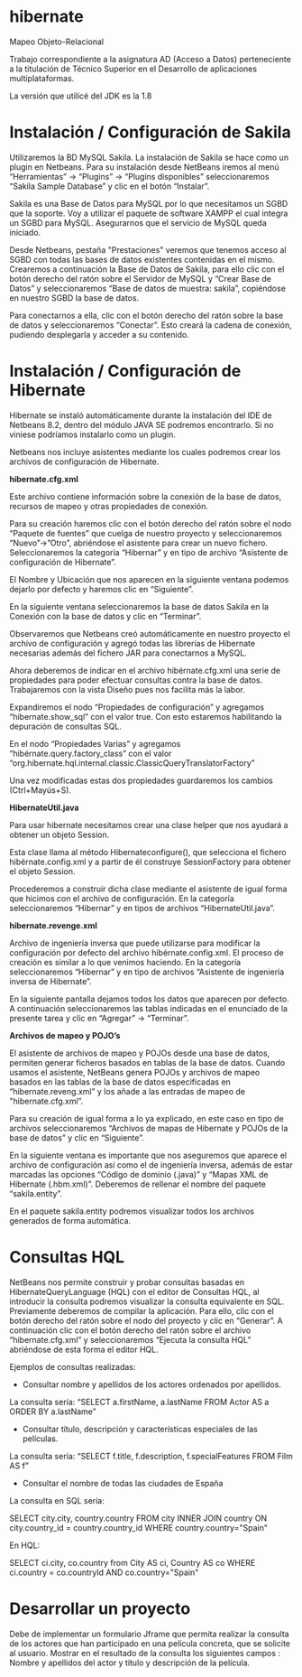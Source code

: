 # hibernate
Mapeo Objeto-Relacional

Trabajo correspondiente a la asignatura AD (Acceso a Datos) perteneciente a la titulación de Técnico Superior en el Desarrollo de aplicaciones multiplataformas.

La versión que utilicé del JDK es la 1.8

Instalación / Configuración de Sakila
=====================================

Utilizaremos la BD MySQL Sakila. La instalación de Sakila se hace como un plugin en Netbeans.
Para su instalación desde NetBeans iremos al menú “Herramientas” -> “Plugins” -> “Plugins disponibles” seleccionaremos “Sakila Sample Database” y clic en el botón “Instalar”.

Sakila es una Base de Datos para MySQL por lo que necesitamos un SGBD que la soporte. Voy a utilizar el paquete de software XAMPP el cual integra un SGBD para MySQL. Asegurarnos que el servicio de MySQL queda iniciado.

Desde Netbeans, pestaña "Prestaciones" veremos que tenemos acceso al SGBD con todas las bases de datos existentes contenidas en el mismo.
Crearemos a continuación la Base de Datos de Sakila, para ello clic con el botón derecho del ratón sobre el Servidor de MySQL y “Crear Base de Datos”  y seleccionaremos “Base de datos de muestra: sakila”, copiéndose en nuestro SGBD la base de datos.

Para conectarnos a ella, clic con el botón derecho del ratón sobre la base de datos y seleccionaremos “Conectar”. Esto creará la cadena de conexión, pudiendo desplegarla y acceder a su contenido.


Instalación / Configuración de Hibernate
========================================

Hibernate se instaló automáticamente durante la instalación del IDE de Netbeans 8.2, dentro del módulo JAVA SE podremos encontrarlo. Si no viniese podríamos instalarlo como un plugin. 

Netbeans nos incluye asistentes mediante los cuales podremos crear los archivos de configuración de Hibernate.


**hibernate.cfg.xml**

Este archivo contiene información sobre la conexión de la base de datos, recursos de mapeo y otras propiedades de conexión.

Para su creación haremos clic con el botón derecho del ratón sobre el nodo “Paquete de fuentes” que cuelga de nuestro proyecto y seleccionaremos “Nuevo”->”Otro”, abriéndose el asistente para crear un nuevo fichero. Seleccionaremos la categoría “Hibernar” y en tipo de archivo “Asistente de configuración de Hibernate”.

El Nombre y Ubicación que nos aparecen en la siguiente ventana podemos dejarlo por defecto y haremos clic en “Siguiente”.

En la siguiente ventana seleccionaremos la base de datos Sakila en la Conexión con la base de datos y clic en “Terminar”.

Observaremos que Netbeans creó automáticamente en nuestro proyecto el archivo de configuración y agregó todas las librerías de Hibernate necesarias además del fichero JAR para conectarnos a MySQL.

Ahora deberemos de indicar en el archivo hibérnate.cfg.xml una serie de propiedades para poder efectuar consultas contra la base de datos. Trabajaremos con la vista Diseño pues nos facilita más la labor.

Expandiremos el nodo “Propiedades de configuración” y agregamos “hibernate.show_sql” con el valor true. Con esto estaremos habilitando la depuración de consultas SQL.

En el nodo “Propiedades Varias” y agregamos “hibérnate.query.factory_class” con el valor “org.hibernate.hql.internal.classic.ClassicQueryTranslatorFactory”

Una vez modificadas estas dos propiedades guardaremos los cambios (Ctrl+Mayús+S).


**HibernateUtil.java**

Para usar hibernate necesitamos crear una clase helper que nos ayudará a obtener un objeto Session.

Esta clase llama al método Hibernateconfigure(), que selecciona el fichero hibérnate.config.xml y a partir de él construye SessionFactory para obtener el objeto Session.

Procederemos a construir dicha clase mediante el asistente de igual forma que hicimos con el archivo de configuración. En la categoría seleccionaremos “Hibernar” y en tipos de archivos “HibernateUtil.java”.


**hibernate.revenge.xml**

Archivo de ingeniería inversa que puede utilizarse para modificar la configuración por defecto del archivo hibérnate.config.xml. El proceso de creación es similar a lo que venimos haciendo. En la categoría seleccionaremos “Hibernar” y en tipo de archivos “Asistente de ingeniería inversa de Hibernate”.

En la siguiente pantalla dejamos todos los datos que aparecen por defecto. A continuación seleccionaremos las tablas indicadas en el enunciado de la presente tarea y clic en “Agregar” -> “Terminar”.


**Archivos de mapeo y POJO’s**

El asistente de archivos de mapeo y POJOs desde una base de datos, permiten generar ficheros basados en tablas de la base de datos. Cuando usamos el asistente, NetBeans genera POJOs y archivos de mapeo basados en las tablas de la base de datos especificadas en “hibernate.reveng.xml”  y los añade  a las entradas de mapeo de "hibernate.cfg.xml”.

Para su creación de igual forma a lo ya explicado, en este caso en tipo de archivos seleccionaremos “Archivos de mapas de Hibernate y POJOs de la base de datos” y clic en “Siguiente”.

En la siguiente ventana es importante que nos aseguremos que aparece el archivo de configuración así como el de ingeniería inversa, además de estar marcadas las opciones “Código de dominio (.java)” y “Mapas XML de Hibernate (.hbm.xml)”. Deberemos de rellenar el nombre del paquete “sakila.entity”.

En el paquete sakila.entity podremos visualizar todos los archivos generados de forma automática.


Consultas HQL
=============

NetBeans nos permite construir y probar consultas basadas en HibernateQueryLanguage (HQL) con el editor de Consultas HQL, al introducir la consulta podremos visualizar la consulta equivalente en SQL. 
Previamente deberemos de compilar la aplicación. Para ello, clic con el botón derecho del ratón sobre el nodo del proyecto y clic en “Generar”.
A continuación clic con el botón derecho del ratón sobre el archivo “hibernate.cfg.xml” y seleccionaremos “Ejecuta la consulta HQL” abriéndose de esta forma el editor HQL.

Ejemplos de consultas realizadas: 

- Consultar nombre y apellidos de los actores ordenados por apellidos.

La consulta sería:
“SELECT a.firstName, a.lastName FROM Actor AS a ORDER BY a.lastName”

- Consultar título, descripción y características especiales de las películas.

La consulta sería:
“SELECT f.title, f.description, f.specialFeatures  FROM Film  AS f”

- Consultar el nombre de todas las ciudades de España

La consulta en SQL sería:

SELECT city.city, country.country FROM city INNER JOIN country ON city.country_id = country.country_id WHERE country.country="Spain"

En HQL:

SELECT ci.city, co.country from City AS ci, Country AS co WHERE ci.country = co.countryId AND co.country="Spain"


Desarrollar un proyecto
=======================

Debe de implementar un formulario Jframe que permita realizar la consulta de los actores que han participado en una película concreta, que se solicite al usuario. Mostrar en el resultado de la consulta los siguientes campos : Nombre y apellidos del actor y titulo y descripción de la película.


